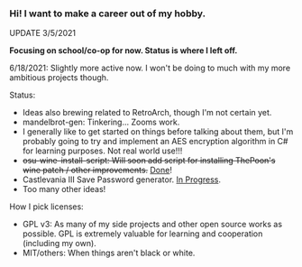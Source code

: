 ### Hi! I want to make a career out of my hobby.

UPDATE 3/5/2021

**Focusing on school/co-op for now. Status is where I left off.**

6/18/2021: Slightly more active now. I won't be doing to much with my more ambitious projects though.

Status:
- Ideas also brewing related to RetroArch, though I'm not certain yet.
- mandelbrot-gen: Tinkering... Zooms work.
- I generally like to get started on things before talking about them, but I'm probably going to try and implement an AES encryption algorithm in C# for learning purposes. Not real world use!!!
- ~~osu-wine-install-script: Will soon add script for installing ThePoon's wine patch / other improvements.~~ [Done](https://github.com/mrniceguy127/osu-wine-install-script)!
- Castlevania III Save Password generator. [In Progress](https://github.com/mrniceguy127/castlevania-iii-password-save-gen-c-sharp).
- Too many other ideas!

How I pick licenses:
- GPL v3: As many of my side projects and other open source works as possible. GPL is extremely valuable for learning and cooperation (including my own).
- MIT/others: When things aren't black or white.

